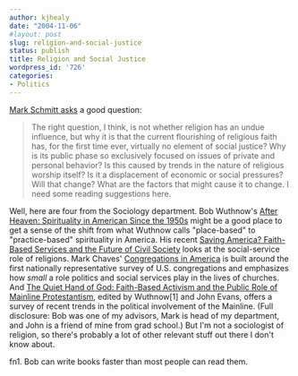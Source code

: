 ```yaml
---
author: kjhealy
date: "2004-11-06"
#layout: post
slug: religion-and-social-justice
status: publish
title: Religion and Social Justice
wordpress_id: '726'
categories:
- Politics
---
```


[Mark Schmitt asks](http://markschmitt.typepad.com/decembrist/2004/11/the_right_quest.html) a good question:

> The right question, I think, is not whether religion has an undue influence, but why it is that the current flourishing of religious faith has, for the first time ever, virtually no element of social justice? Why is its public phase so exclusively focused on issues of private and personal behavior? Is this caused by trends in the nature of religious worship itself? Is it a displacement of economic or social pressures? Will that change? What are the factors that might cause it to change. I need some reading suggestions here.

Well, here are four from the Sociology department. Bob Wuthnow's [After Heaven: Spirituality in American Since the 1950s](http://www.amazon.com/exec/obidos/ASIN/0520222288/kieranhealysw-20/ref=nosim/) might be a good place to get a sense of the shift from what Wuthnow calls "place-based" to "practice-based" spirituality in America. His recent [Saving America? Faith-Based Services and the Future of Civil Society](http://www.amazon.com/exec/obidos/ASIN/0691119260/kieranhealysw-20/ref=nosim/) looks at the social-service role of religions. Mark Chaves' [Congregations in America](http://www.amazon.com/exec/obidos/ASIN/0674012844/kieranhealysw-20/ref=nosim/) is built around the first nationally representative survey of U.S. congregations and emphasizes how *small* a role politics and social services play in the lives of churches. And [The Quiet Hand of God: Faith-Based Activism and the Public Role of Mainline Protestantism](http://www.amazon.com/exec/obidos/ASIN/0520233131/kieranhealysw-20/ref=nosim/), edited by Wuthnow[1] and John Evans, offers a survey of recent trends in the political involvement of the Mainline. (Full disclosure: Bob was one of my advisors, Mark is head of my department, and John is a friend of mine from grad school.) But I'm not a sociologist of religion, so there's probably a lot of other relevant stuff out there I don't know about.

fn1. Bob can write books faster than most people can read them.
